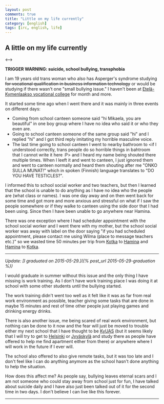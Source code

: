 ```yaml
---
layout: post
comments: true
title: "Little on my life currently"
category: [english]
tags: [irc, english, life]
---
```


## A little on my life currently

<-->

**TRIGGER WARNING: suicide, school bullying, transphobia**

I am 19 years old trans woman who also has Asperger's syndrome
studying <s>for vocational qualification in business information
technology</s> or would be studying if there wasn't one "small bullying
issue." I haven't been at
[Etelä-Kymenlaakso vocational college](http://ekami.fi/in-english) for
month and more.

It started some time ago when I went there and it was mainly in three
events on different days:

* Coming from school canteen someone said "hi Mikaela, you are beautiful"
  in one boy group where I have no idea who said it or who they even are.
* Going to school canteen someone of the same group said "hi" and I replied
  "hi" and I got third reply imitating my horrible masculine voice.
* The last time going to school canteen I went to nearby bathroom to
  \<if I understood correctly, trans people do so horrible things in
  bahtroom that I cannot write it here :P\> and I heard my name being
  shouted there multiple times. When I leeft it and went to canteen, I
  just ignored them and went to canteen normally and heard them shouting
  after me "ONKO SULLA MUNAT!" which in spoken (Finnish) language
  translates to "DO YOU HAVE TESTICLES?".

I informed this to school social worker and two teachers, but then I
learned that the school is unable to do anything as I have no idea who
the people are (what class or names). I was one day away and on then went
back for some time and got more and more anxious and stressful on what
if I saw the people somewhere or if they walke to canteen using the side
door that I had been using. Since then I have been unable to go anywhere
near Hamina.

There was one exception where I had scheduler appointment with the school
social worker and I went there with my mother, but the school social
worker was away with label on the door saying "if you had scheduled
appointment, please contact me using Wilma (place to message teachers 
etc.)" so we wasted time 50 minutes per trip from [Kotka] to [Hamina] and
[Hamina] to [Kotka].

[Kotka]:http://www.kotka.fi/en/residents
[Hamina]:http://hamina.fi/en/About%20Hamina

* * * * *

*Update:
[I graduated on 2015-05-29.]({% post_url 2015-05-29-graduation %})*

I would graduate in summer without this issue and the only thing I have
missing is work training. As I don't have work training place I was doing
it at school with some other students until the bullying started.

The work training didn't went too well as it felt like it was as far
from real work environment as possible, teacher giving some tasks that are
done in maybe 15 minutes and rest of time other people just playing games
and drinking energy drinks.

There is also another issue, me being scared of real work environment, but
nothing can be done to it now and the fear will just be moved to trouble
either my next school that I have thought to be
[KyUAS](http://www.kyamk.fi/Frontpage) (but it seems likely that I will
try to get to [Helsinki] or [Jyväskylä] and study there as people have
offered to help me find apartment either from there) or anywhere where I
will work in the future if I ever will.

[Helsinki]:http://www.hel.fi/www/helsinki/en
[Jyväskylä]:http://www.hel.fi/www/helsinki/en

The school also offered to also give remote tasks, but it was too late and
I don't feel like I can do anything anymore as the school hasn't done
anything to help the situation.

How does this affect me? As people say, bullying leaves eternal scars and I
am not someone who could stay away from school just for fun, I have talked
about suicide daily and I have also just been talked out of it for the
second time in two days. I don't believe I can live like this forever.

* * * * *
